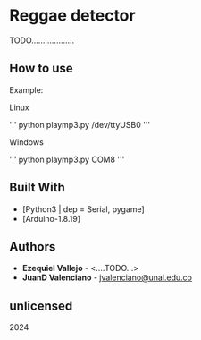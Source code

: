 # Reggae detector

TODO...................

## How to use

Example:

Linux 

'''
  python playmp3.py /dev/ttyUSB0
'''

Windows

'''
  python playmp3.py COM8
'''



## Built With

* [Python3 | dep = Serial, pygame]
* [Arduino-1.8.19]

## Authors

* **Ezequiel Vallejo** - <....TODO...>
* **JuanD Valenciano** - <jvalenciano@unal.edu.co>

## unlicensed
2024
